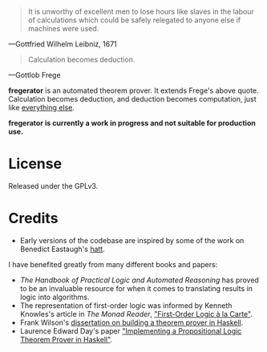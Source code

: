 > It is unworthy of excellent men to lose hours like slaves in the labour of calculations which could be safely relegated to anyone else if machines were used.

—Gottfried Wilhelm Leibniz, 1671

> Calculation becomes deduction.

—Gottlob Frege

**fregerator** is an automated theorem prover. It extends Frege's above quote. Calculation becomes deduction, and deduction becomes computation, just like [everything else](http://arxiv.org/abs/1102.1612).

**fregerator is currently a work in progress and not suitable for production use.**

# License

Released under the GPLv3.

# Credits

* Early versions of the codebase are inspired by some of the work on Benedict Eastaugh's [hatt](https://github.com/beastaugh/hatt). 

I have benefited greatly from many different books and papers:

* *The Handbook of Practical Logic and Automated Reasoning* has proved to be an invaluable resource for when it comes to translating results in logic into algorithms.
* The representation of first-order logic was informed by Kenneth Knowles's article in *The Monad Reader*, ["First-Order Logic à la Carte"](http://www.haskell.org/wikiupload/6/6a/TMR-Issue11.pdf).
* Frank Wilson's [dissertation on building a theorem prover in Haskell](http://www.dcs.shef.ac.uk/intranet/teaching/public/projects/archive/ug2006/pdf/u3fw.pdf).
* Laurence Edward Day's paper ["Implementing a Propositional Logic Theorem Prover in Haskell"](http://www.cs.nott.ac.uk/~led/papers/led_bsc_dissertation.pdf).
